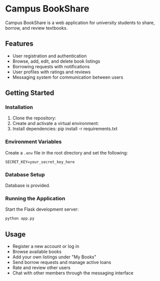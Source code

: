 # Campus BookShare

Campus BookShare is a web application for university students to share, borrow, and review textbooks.

## Features

- User registration and authentication
- Browse, add, edit, and delete book listings
- Borrowing requests with notifications
- User profiles with ratings and reviews
- Messaging system for communication between users

## Getting Started

### Installation

1. Clone the repository:
2. Create and activate a virtual environment:
3. Install dependencies:
   pip install -r requirements.txt

### Environment Variables

Create a `.env` file in the root directory and set the following:

```env
SECRET_KEY=your_secret_key_here
```

### Database Setup

Database is provided.

### Running the Application

Start the Flask development server:

```bash
python app.py
```

## Usage

- Register a new account or log in
- Browse available books
- Add your own listings under "My Books"
- Send borrow requests and manage active loans
- Rate and review other users
- Chat with other members through the messaging interface